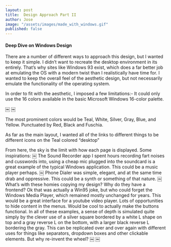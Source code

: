 ```yaml
---
layout: post
title:  Design Approach Part II
author: Jose
image: "/assets/images/made_with_windows.gif"
published: false
---
```


#### Deep Dive on Windows Design

There are a number of different ways to approach this design, but I wanted to keep it simple. I didn’t want to recreate the desktop environment in its entirely. That’s why sites like Windows 93 exist, which does a far better job at emulating the OS with a modern twist than I realistically have time for. I wanted to keep the overall feel of the aesthetic design, but not necessarily emulate the functionality of the operating system. 

In order to fit with the aesthetic, I imposed a few limitations:- It could only use the 16 colors available in the basic Microsoft Windows 16-color palette.

￼
￼

The most prominent colors would be Teal, White, Silver, Gray, Blue, and Yellow. Punctuated by Red, Black and Fuschia.

As far as the main layout, I wanted all of the links to different things to be different icons on the Teal colored “desktop”


From here, the sky is the limit with how each page is displayed. Some inspirations:
￼
The Sound Recorder app I spent hours recording fart noises and cusswords into, using a cheap mic plugged into the soundcard is a great example of the typical Windows application. This could be a music player perhaps. 
￼
Phone Dialer was simple, elegant, and at the same time drab and oppressive. This could be a synth or something of that nature. 
￼
What’s with these homies copying my design? Why do they have a frontend? Ok that was actually a Win95 joke, but who could forget the Windows Media Player, which remained mostly unchanged for years. This would be a great interface for a youtube video player. Lots of opportunities to hide content in the menus. Would be cool to actually make the buttons functional. In all of these examples, a sense of depth is simulated quite simply by the clever use of a silver square bordered by a white L shape on top and a gray reverse L on the bottom, with a larger black reverse L bordering the gray. This can be replicated over and over again with different uses for things like separators, dropdown boxes and other clickable elements. But why re-invent the wheel?
￼
￼
